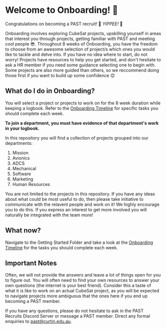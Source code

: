 # Welcome to Onboarding! :rocket:

Congratulations on becoming a PAST recruit! 🎉 *YIPPEE!* 🎉

Onboarding involves exploring CubeSat projects, upskilling yourself in areas that interest you through projects, getting familiar with PAST and meeting cool people 😎.
Throughout 8 weeks of Onboarding, you have the freedom to choose from an awesome selection of project/s which ones you would like to tackle and delve into.
If you have no idea where to start, do not worry! Projects have resources to help you get started, and don't hesitate to ask a HR member if you need some guidance selecting
one to begin with. 
Some projects are also more guided than others, so we reccommend doing those first if you want to
build up some confidence 😊

## What do I do in Onboarding?
You will select a project or projects to work on for the 8 week duration while keeping a logbook. Refer to the [Onboarding Timeline](https://github.com/PerthAerospaceStudentTeam/Onboarding/blob/main/0.%20Resources/Onboarding%20Timeline.md) for specific tasks you should complete each week. 

**To join a department, you must have evidence of that department's work in your logbook.**

In this repository you will find a collection of projects grouped into our departments:
1. Mission
2. Avionics
3. ADCS
4. Mechanical
5. Software
6. Marketing
7. Human Resources

You are not limited to the projects in this repository. If you have any ideas about what could be most useful to do, then please take initiative to communicate with the relavent people and work on it! We highly encourage you to do this. If you express an interest to get more involved you will naturally be integrated with the team more!

## What now?
Navigate to the Getting Started Folder and take a look at the [Onboarding Timeline](https://github.com/PerthAerospaceStudentTeam/Onboarding/blob/main/0.%20Resources/Onboarding%20Timeline.md) for the tasks you should complete each week.

## Important Notes
Often, we will not provide the answers and leave a lot of things open for you to figure out. 
You will often need to find your own resources to answer your own questions (the internet is your best friend). 
Consider this a taste of what it is like to work on an actual CubeSat project, as you will be expected to navigate projects more ambiguous 
that the ones here if you end up becoming a PAST member.

If you have any questions, please do not hesitate to ask in the PAST Recruits Discord Server or message a PAST member.
Direct any formal enquiries to past@curtin.edu.au.
